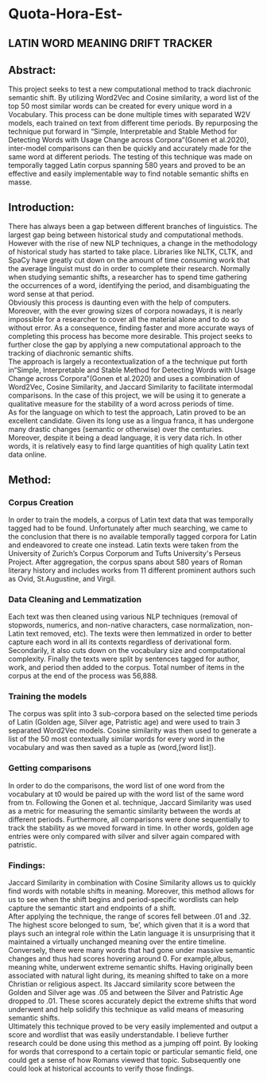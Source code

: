 # Quota-Hora-Est-
## LATIN WORD MEANING DRIFT TRACKER   
## Abstract:
This project seeks to test a new computational method to track diachronic semantic shift. By utilizing Word2Vec and Cosine similarity, a word list of the top 50 most similar words can be created for every unique word in a Vocabulary. This process can be done multiple times with separated W2V models, each trained on text from different time periods. By repurposing the technique put forward in “Simple, Interpretable and Stable Method for Detecting Words with Usage Change across Corpora”(Gonen et al.2020), inter-model comparisons can then be quickly and accurately made for the same word at different periods. The testing of this technique was made on temporally tagged Latin corpus spanning 580 years and proved to be an effective and easily implementable way to find notable semantic shifts en masse.

## Introduction: 
There has always been a gap between different branches of linguistics. The largest gap being between historical study and computational methods. However with the rise of new NLP techniques, a change in the methodology of historical study has started to take place. Libraries like NLTK, CLTK, and SpaCy have greatly cut down on the amount of time consuming work that the average linguist must do in order to complete their research. 
Normally when studying semantic shifts, a researcher has to spend time gathering the occurrences of a word, identifying the period, and disambiguating the word sense at that period.  
Obviously this process is daunting even with the help of computers. Moreover, with the ever growing sizes of corpora nowadays, it is nearly impossible for a researcher to cover all the material alone and to do so without error. As a consequence, finding faster and more accurate ways of completing this process has become more desirable. This project seeks to further close the gap by applying a new computational approach to the tracking of diachronic semantic shifts.  
The approach is largely a recontextualization of a the technique put forth in“Simple, Interpretable and Stable Method for Detecting Words with Usage Change across Corpora”(Gonen et al.2020) and uses a combination of Word2Vec, Cosine Similarity, and Jaccard Similarity to facilitate intermodal comparisons.  In the case of this project, we will be using it to generate a qualitative measure for the stability of a word across periods of time.   
As for the language on which to test the approach, Latin proved to be an excellent candidate. Given its long use as a lingua franca, it has undergone many drastic changes (semantic or otherwise) over the centuries. Moreover, despite it being a dead language, it is very data rich. In other words, it is relatively easy to find large quantities of high quality Latin text data online.  

## Method: 
### Corpus Creation 
In order to train the models, a corpus of Latin text data that was temporally tagged had to be found. Unfortunately after much searching, we came to the conclusion that there is no available temporally tagged corpora for Latin and endeavored to create one instead. Latin texts were taken from the University of Zurich’s Corpus Corporum and Tufts University's Perseus Project.  After aggregation, the corpus spans about 580 years of Roman literary history and includes works from 11 different prominent authors such as Ovid, St.Augustine, and Virgil.  

### Data Cleaning and Lemmatization 
Each text was then cleaned using various NLP techniques (removal of stopwords, numerics, and non-native characters, case normalization, non-Latin text removed, etc). The texts were then lemmatized in order to better capture each word in all its contexts regardless of derivational form. Secondarily, it also cuts down on the vocabulary size and computational complexity. Finally the texts were split by sentences tagged for author, work, and period then added to the corpus. Total number of items in the corpus at the end of the process was 56,888.  

### Training the models 
The corpus was split into 3 sub-corpora based on the selected time periods of Latin (Golden age, Silver age, Patristic age) and were used to train 3 separated Word2Vec models. Cosine similarity was then used to generate a list of the 50 most contextually similar words for every word in the vocabulary and was then saved as a tuple as (word,[word list]). 

### Getting comparisons 
In order to do the comparisons, the word list of one word from the vocabulary at t0 would be paired up with the word list of the same word from tn. Following the Gonen et al. technique, Jaccard Similarity was used as a metric for measuring the semantic similarity between the words at different periods. Furthermore, all comparisons were done sequentially to track the stability as we moved forward in time. In other words, golden age entries were only compared with silver and silver again compared with patristic.   
### Findings:
Jaccard Similarity in combination with Cosine Similarity allows us to quickly find words with notable shifts in meaning. Moreover, this method allows for us to see when the shift begins and  period-specific wordlists can help capture the semantic start and endpoints of a shift.   
After applying the technique, the range of scores fell between .01 and .32. The highest score belonged to sum, ‘be’, which given that it is a word that plays such an integral role within the Latin language it is unsurprising that it maintained a virtually unchanged meaning over the entire timeline. Conversely, there were many words that had gone under massive semantic changes and thus had scores hovering around 0. For example,albus, meaning white, underwent extreme semantic shifts. Having originally been associated with natural light during, its meaning shifted to take on a more Christian or religious aspect. Its Jaccard similarity score between the Golden and Silver age was .05 and between the Silver and Patristic Age dropped to .01. These scores accurately depict the extreme shifts that word underwent and help solidify this technique as valid means of measuring semantic shifts.   
Ultimately this technique proved to be very easily implemented and output a score and wordlist that was easily understandable. I believe further research could be done using this method as a jumping off point. By looking for words that correspond to a certain topic or particular semantic field, one could get a sense of how Romans viewed that topic. Subsequently one could look at historical accounts to verify those findings. 





